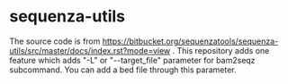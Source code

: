 # sequenza-utils
The source code is from https://bitbucket.org/sequenzatools/sequenza-utils/src/master/docs/index.rst?mode=view . This repository adds one feature which adds "-L" or "--target_file" parameter for bam2seqz subcommand. You can add a bed file through this parameter.

